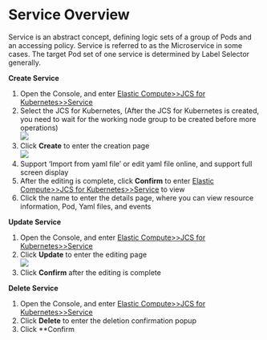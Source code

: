 # Service Overview  
Service is an abstract concept, defining logic sets of a group of Pods and an accessing policy. Service is referred to as the Microservice in some cases. The target Pod set of one service is determined by Label Selector generally.  

**Create Service**    
1. Open the Console, and enter [Elastic Compute>>JCS for Kubernetes>>Service](https://cns-console.jdcloud.com/host/kubernetesservice/list)  
2. Select the JCS for Kubernetes, (After the JCS for Kubernetes is created, you need to wait for the working node group to be created before more operations)  
![](https://github.com/jdcloudcom/cn/blob/edit/image/Elastic-Compute/JCS-for-Kubernetes/Deployment选择集群.png)  
3. Click **Create** to enter the creation page  
![](https://github.com/jdcloudcom/cn/blob/edit/image/Elastic-Compute/JCS-for-Kubernetes/创建Deployment.png)    
4. Support ‘Import from yaml file’ or edit yaml file online, and support full screen display  
5. After the editing is complete, click **Confirm** to enter [Elastic Compute>>JCS for Kubernetes>>Service](https://cns-console.jdcloud.com/host/kubernetesservice/list) to view  
6. Click the name to enter the details page, where you can view resource information, Pod, Yaml files, and events  

**Update Service**    
1. Open the Console, and enter [Elastic Compute>>JCS for Kubernetes>>Service](https://cns-console.jdcloud.com/host/kubernetesservice/list)  
2. Click **Update** to enter the editing page  
![](https://github.com/jdcloudcom/cn/blob/edit/image/Elastic-Compute/JCS-for-Kubernetes/更新Service.png)  
3. Click **Confirm** after the editing is complete   

**Delete Service**    
1. Open the Console, and enter [Elastic Compute>>JCS for Kubernetes>>Service](https://cns-console.jdcloud.com/host/kubernetesservice/list)    
2. Click **Delete** to enter the deletion confirmation popup  
3. Click **Confirm  

